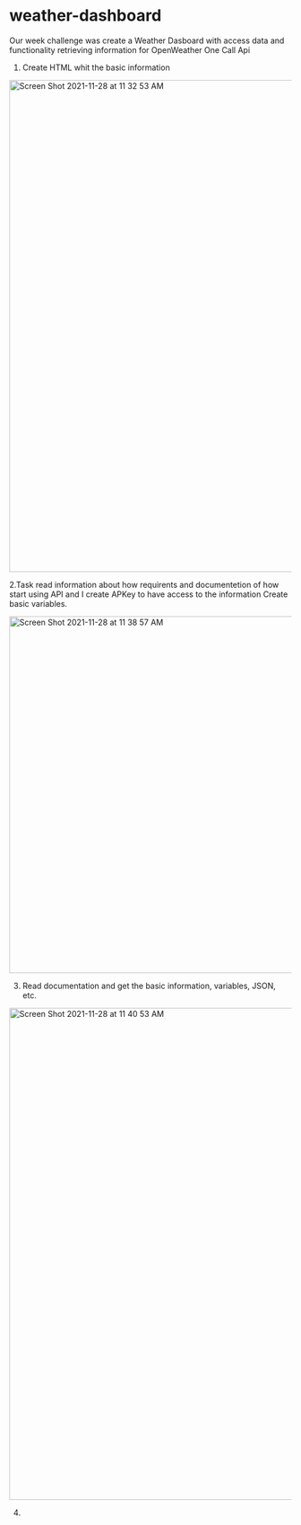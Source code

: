 # weather-dashboard
Our week challenge  was create a Weather Dasboard with access data and functionality 
retrieving information for OpenWeather One Call Api

1. Create HTML whit the basic information

<img width="877" alt="Screen Shot 2021-11-28 at 11 32 53 AM" src="https://user-images.githubusercontent.com/91921941/143777155-66698a13-632a-43ef-b484-ce4dccd0dc5e.png">

 2.Task read information about how requirents and documentetion of how start using API and 
    I create APKey to have access to the information
    Create basic variables.
    
 <img width="636" alt="Screen Shot 2021-11-28 at 11 38 57 AM" src="https://user-images.githubusercontent.com/91921941/143777382-eab4404e-86e4-48db-92fd-0196a3e57d14.png">

    
    

3. Read documentation and get the basic information, variables, JSON, etc.


<img width="877" alt="Screen Shot 2021-11-28 at 11 40 53 AM" src="https://user-images.githubusercontent.com/91921941/143777481-9797ca54-534e-4152-9428-a9d7055d2e0f.png">

4. 

